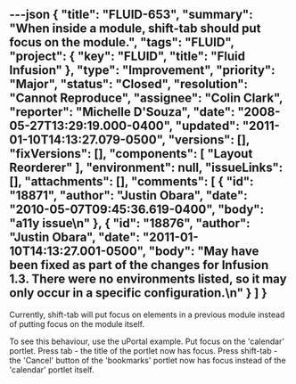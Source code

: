 ---json
{
  "title": "FLUID-653",
  "summary": "When inside a module, shift-tab should put focus on the module.",
  "tags": "FLUID",
  "project": {
    "key": "FLUID",
    "title": "Fluid Infusion"
  },
  "type": "Improvement",
  "priority": "Major",
  "status": "Closed",
  "resolution": "Cannot Reproduce",
  "assignee": "Colin Clark",
  "reporter": "Michelle D'Souza",
  "date": "2008-05-27T13:29:19.000-0400",
  "updated": "2011-01-10T14:13:27.079-0500",
  "versions": [],
  "fixVersions": [],
  "components": [
    "Layout Reorderer"
  ],
  "environment": null,
  "issueLinks": [],
  "attachments": [],
  "comments": [
    {
      "id": "18871",
      "author": "Justin Obara",
      "date": "2010-05-07T09:45:36.619-0400",
      "body": "a11y issue\n"
    },
    {
      "id": "18876",
      "author": "Justin Obara",
      "date": "2011-01-10T14:13:27.001-0500",
      "body": "May have been fixed as part of the changes for Infusion 1.3. There were no environments listed, so it may only occur in a specific configuration.\n"
    }
  ]
}
---
Currently, shift-tab will put focus on elements in a previous module instead of putting focus on the module itself.&#x20;

To see this behaviour, use the uPortal example. Put focus on the 'calendar' portlet. Press tab - the title of the portlet now has focus. Press shift-tab - the 'Cancel' button of the 'bookmarks' portlet now has focus instead of the 'calendar' portlet itself.&#x20;

        